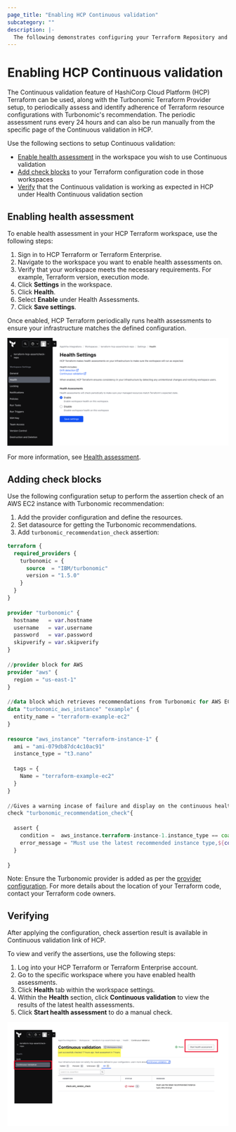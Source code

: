 ```yaml
---
page_title: "Enabling HCP Continuous validation"
subcategory: ""
description: |-
  The following demonstrates configuring your Terraform Repository and HCP to use Continuous validation.
---
```


# Enabling HCP Continuous validation

The Continuous validation feature of HashiCorp Cloud Platform (HCP) Terraform can be used, along with the Turbonomic Terraform Provider setup, to periodically assess and identify adherence of Terraform resource configurations with Turbonomic's recommendation.  The periodic assessment runs every 24 hours and can also be run manually from the specific page of the Continuous validation in HCP.

Use the following sections to setup Continuous validation:
- [Enable health assessment](#enable-health-check---continuous-validation-in-hcp) in the workspace you wish to use Continuous validation
- [Add check blocks](#add-check-blocks-in-terraform-configuration-file-as-shown-below) to your Terraform configuration code in those workspaces
- [Verify](#after-applying-the-configuration---check-assertion-result-will-be-available-in-continuous-validation-link-of-hcp) that the Continuous validation is working as expected in HCP under Health Continuous validation section

## Enabling health assessment

To enable health assessment in your HCP Terraform workspace, use the following steps:

1. Sign in to HCP Terraform or Terraform Enterprise.
1. Navigate to the workspace you want to enable health assessments on.
1. Verify that your workspace meets the necessary requirements. For example, Terraform version, execution mode.
1. Click **Settings** in the workspace.
1. Click **Health**.
1. Select **Enable** under Health Assessments.
1. Click **Save settings**.

Once enabled, HCP Terraform periodically runs health assessments to ensure your infrastructure matches the defined configuration.

![HCP Health Settings](https://github.com/IBM/terraform-provider-turbonomic/blob/main/imgs/hcp-healthsettings-enable.png?raw=true)

For more information, see [Health assessment](https://developer.hashicorp.com/terraform/cloud-docs/workspaces/health).

## Adding check blocks

Use the following configuration setup to perform the assertion check of an AWS EC2 instance with Turbonomic recommendation:

1. Add the provider configuration and define the resources.
1. Set datasource for getting the Turbonomic recommendations.
1. Add `turbonomic_recommendation_check` assertion:

```terraform
terraform {
  required_providers {
    turbonomic = {
      source  = "IBM/turbonomic"
      version = "1.5.0"
    }
  }
}

provider "turbonomic" {
  hostname   = var.hostname
  username   = var.username
  password   = var.password
  skipverify = var.skipverify
}

//provider block for AWS
provider "aws" {
  region = "us-east-1"
}

//data block which retrieves recommendations from Turbonomic for AWS EC2 instance
data "turbonomic_aws_instance" "example" {
  entity_name = "terraform-example-ec2"
}

resource "aws_instance" "terraform-instance-1" {
  ami = "ami-079db87dc4c10ac91"
  instance_type = "t3.nano"

  tags = {
    Name = "terraform-example-ec2"
  }
}

//Gives a warning incase of failure and display on the continuous health check
check "turbonomic_recommendation_check"{

  assert {
    condition =  aws_instance.terraform-instance-1.instance_type == coalesce(data.turbonomic_aws_instance.example.new_instance_type,aws_instance.terraform-instance-1.instance_type)
    error_message = "Must use the latest recommended instance type,${coalesce(data.turbonomic_aws_instance.example.new_instance_type,aws_instance.terraform-instance-1.instance_type)}"
  }

}
```

Note: Ensure the Turbonomic provider is added as per the [provider configuration](https://registry.terraform.io/providers/IBM/turbonomic/latest/docs#configure-the-provider-credentials).  For more details about the location of your Terraform code, contact your Terraform code owners.

## Verifying
After applying the configuration, check assertion result is available in Continuous validation link of HCP.

To view and verify the assertions, use the following steps:

1. Log into your HCP Terraform or Terraform Enterprise account.
1. Go to the specific workspace where you have enabled health assessments.
1. Click **Health** tab within the workspace settings.
1. Within the **Health** section, click **Continuous validation** to view the results of the latest health assessments.
1. Click **Start health assessment** to do a manual check.

![HCP Health Settings](https://github.com/IBM/terraform-provider-turbonomic/blob/main/imgs/continous_validation_hcp.png?raw=true)
